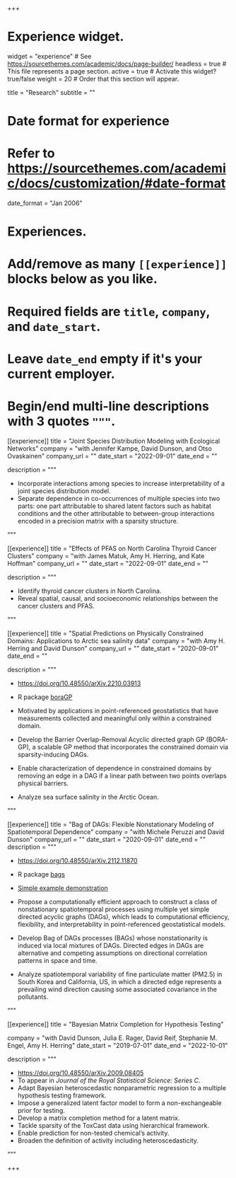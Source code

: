 +++
# Experience widget.
widget = "experience"  # See https://sourcethemes.com/academic/docs/page-builder/
headless = true  # This file represents a page section.
active = true  # Activate this widget? true/false
weight = 20  # Order that this section will appear.

title = "Research"
subtitle = ""

# Date format for experience
#   Refer to https://sourcethemes.com/academic/docs/customization/#date-format
date_format = "Jan 2006"

# Experiences.
#   Add/remove as many `[[experience]]` blocks below as you like.
#   Required fields are `title`, `company`, and `date_start`.
#   Leave `date_end` empty if it's your current employer.
#   Begin/end multi-line descriptions with 3 quotes `"""`.

[[experience]]
  title = "Joint Species Distribution Modeling with Ecological Networks"
  company = "with Jennifer Kampe, David Dunson, and Otso Ovaskainen"
  company_url = ""
  date_start = "2022-09-01"
  date_end = ""

description = """

* Incorporate interactions among species to increase interpretability of a joint species distribution model.
* Separate dependence in co-occurrences of multiple species into two parts: one part attributable to shared latent factors such as habitat conditions and the other attributable to between-group interactions encoded in a precision matrix with a sparsity structure.

"""

[[experience]]
  title = "Effects of PFAS on North Carolina Thyroid Cancer Clusters"
  company = "with James Matuk, Amy H. Herring, and Kate Hoffman"
  company_url = ""
  date_start = "2022-09-01"
  date_end = ""

description = """

* Identify thyroid cancer clusters in North Carolina.
* Reveal spatial, causal, and socioeconomic relationships between the cancer clusters and PFAS.

"""

[[experience]]
  title = "Spatial Predictions on Physically Constrained Domains: Applications to Arctic sea salinity data"
  company = "with Amy H. Herring and David Dunson"
  company_url = ""
  date_start = "2020-09-01"
  date_end = ""

description = """

* https://doi.org/10.48550/arXiv.2210.03913

* R package [boraGP](https://github.com/jinbora0720/boraGP)

* Motivated by applications in point-referenced geostatistics that have measurements collected and meaningful only within a constrained domain.

* Develop the Barrier Overlap-Removal Acyclic directed graph GP (BORA-GP), a scalable GP method that incorporates the constrained domain via sparsity-inducing DAGs.  

* Enable characterization of dependence in constrained domains by removing an edge in a DAG if a linear path between two points overlaps physical barriers.

* Analyze sea surface salinity in the Arctic Ocean.

"""

[[experience]]
  title = "Bag of DAGs: Flexible Nonstationary Modeling of Spatiotemporal Dependence"
  company = "with Michele Peruzzi and David Dunson"
  company_url = ""
  date_start = "2020-09-01"
  date_end = ""
  description = """

* https://doi.org/10.48550/arXiv.2112.11870

* R package [bags](https://github.com/jinbora0720/bags)

* [Simple example demonstration](/media/BAGs/example.html)

* Propose a computationally efficient approach to construct a class of nonstationary spatiotemporal processes using multiple yet simple directed acyclic graphs (DAGs), which leads to computational efficiency, flexibility, and interpretability in point-referenced geostatistical models.

* Develop Bag of DAGs processes (BAGs) whose nonstationarity is induced via local mixtures of DAGs. Directed edges in DAGs are alternative and competing assumptions on directional correlation patterns in space and time.

* Analyze spatiotemporal variability of fine particulate matter (PM2.5) in South Korea and California, US, in which a directed edge represents a prevailing wind direction causing some associated covariance in the pollutants.

"""

[[experience]]
  title = "Bayesian Matrix Completion for Hypothesis Testing"

company = "with David Dunson, Julia E. Rager, David Reif, Stephanie M. Engel, Amy H. Herring"
  date_start = "2019-07-01"
  date_end = "2022-10-01"

description = """

* https://doi.org/10.48550/arXiv.2009.08405
* To appear in *Journal of the Royal Statistical Science: Series C*.
* Adapt Bayesian heteroscedastic nonparametric regression to a multiple hypothesis testing framework.  
* Impose a generalized latent factor model to form a non-exchangeable prior for testing.
* Develop a matrix completion method for a latent matrix.
* Tackle sparsity of the ToxCast data using hierarchical framework.
* Enable prediction for non-tested chemical’s activity.
* Broaden the definition of activity including heteroscedasticity.

"""

+++
